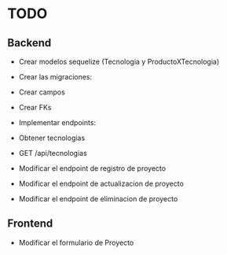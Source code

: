 # TODO

## Backend

- Crear modelos sequelize (Tecnologia y ProductoXTecnologia)
- Crear las migraciones:
 - Crear campos
 - Crear FKs

- Implementar endpoints:
 - Obtener tecnologias
  - GET /api/tecnologias
 - Modificar el endpoint de registro de proyecto
 - Modificar el endpoint de actualizacion de proyecto
 - Modificar el endpoint de eliminacion de proyecto
 
 ## Frontend

- Modificar el formulario de Proyecto